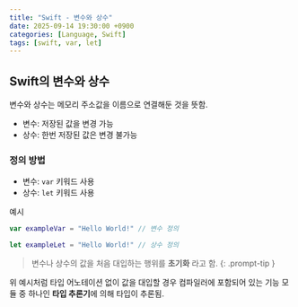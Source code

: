 ```yaml
---
title: "Swift - 변수와 상수"
date: 2025-09-14 19:30:00 +0900
categories: [Language, Swift]
tags: [swift, var, let]
---
```


## **Swift의 변수와 상수**
변수와 상수는 메모리 주소값을 이름으로 연결해둔 것을 뜻함.

- 변수: 저장된 값을 변경 가능
- 상수: 한번 저장된 값은 변경 불가능

### **정의 방법**
- 변수: `var` 키워드 사용
- 상수: `let` 키워드 사용

예시
```swift
var exampleVar = "Hello World!" // 변수 정의

let exampleLet = "Hello World!" // 상수 정의
```

> 변수나 상수의 값을 처음 대입하는 행위를 **초기화** 라고 함.
{: .prompt-tip }

위 예시처럼 타입 어노테이션 없이 값을 대입할 경우 컴파일러에 포함되어 있는 기능 모듈 중 하나인 **타입 추론기**에 의해 타입이 추론됨.
